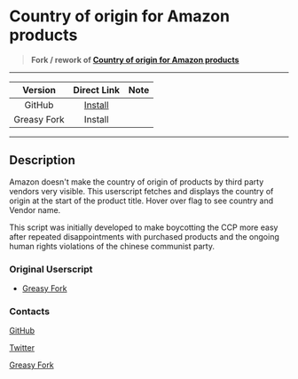# Country of origin for Amazon products

> **Fork / rework of [Country of origin for Amazon products]((https://greasyfork.org/scripts/416635))**

***

| Version | Direct Link | Note |
|:----------:|:----------:|:----------:|
GitHub | [Install](https://github.com/magicoflolis/userscriptrepo/raw/master/Amazon/CountryOfOrigin.user.js) |
Greasy Fork | Install |

***

## Description

Amazon doesn't make the country of origin of products by third party vendors very visible.
This userscript fetches and displays the country of origin at the start of the product title.
Hover over flag to see country and Vendor name.

This script was initially developed to make boycotting the CCP more easy after repeated disappointments with purchased products and the ongoing human rights violations of the chinese communist party.

### Original Userscript

* [Greasy Fork](https://greasyfork.org/scripts/416635)

### Contacts

[GitHub](https://github.com/magicoflolis)

[Twitter](https://twitter.com/for_lollipops)

[Greasy Fork](https://greasyfork.org/users/166061)
